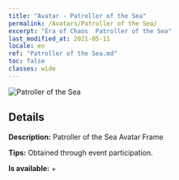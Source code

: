 ```yaml
---
title: "Avatar - Patroller of the Sea"
permalink: /Avatars/Patroller of the Sea/
excerpt: "Era of Chaos  Patroller of the Sea"
last_modified_at: 2021-05-11
locale: en
ref: "Patroller of the Sea.md"
toc: false
classes: wide
---
```

 ![Patroller of the Sea](/images/a/avatarFrame_102.png)

## Details

 **Description:** Patroller of the Sea Avatar Frame 

 **Tips:** Obtained through event participation. 

 **Is available:**  + 

